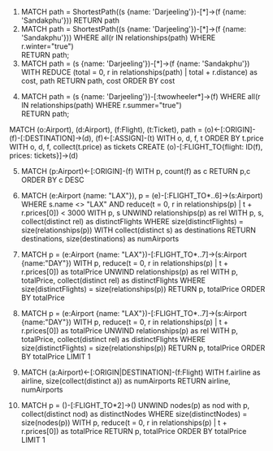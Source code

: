 1. MATCH path = ShortestPath((s {name: 'Darjeeling'})-[*]->(f {name: 'Sandakphu'})) RETURN path
2. MATCH path = ShortestPath((s {name: 'Darjeeling'})-[*]->(f {name: 'Sandakphu'}))
   WHERE all(r IN relationships(path) WHERE r.winter="true")  
   RETURN path;
3. MATCH path = (s {name: 'Darjeeling'})-[*]->(f {name: 'Sandakphu'})
WITH REDUCE (total = 0, r in relationships(path) | total + r.distance) as cost, path
RETURN path, cost ORDER BY cost
<!-- zapytanie nr 4 zwraca graf pusty -->
4. MATCH path = (s {name: 'Darjeeling'})-[:twowheeler*]->(f)
   WHERE all(r IN relationships(path) WHERE r.summer="true")  
   RETURN path;

<!-- Na potrzeby następnych zadań z lotami tworzę następujące relacje -->

MATCH (o:Airport),
(d:Airport),
(f:Flight),
(t:Ticket),
path = (o)<-[:ORIGIN]-(f)-[:DESTINATION]->(d),
(f)<-[:ASSIGN]-(t)
WITH o, d, f, t
ORDER BY t.price
WITH o, d, f, collect(t.price) as tickets
CREATE (o)-[:FLIGHT_TO{flight: ID(f), prices: tickets}]->(d)

5. MATCH (p:Airport)<-[:ORIGIN]-(f) WITH p, count(f) as c RETURN p,c ORDER BY c DESC
6. <!-- Długość ścieżek ograniczona do 6 z powodu bardzo długiego czasu obliczeń -->

   MATCH (e:Airport {name: "LAX"}),
   p = (e)-[:FLIGHT_TO*..6]->(s:Airport)
   WHERE s.name <> "LAX"
   AND reduce(t = 0, r in relationships(p) | t + r.prices[0]) < 3000
   WITH p, s
   UNWIND relationships(p) as rel
   WITH p, s, collect(distinct rel) as distinctFlights
   WHERE size(distinctFlights) = size(relationships(p))
   WITH collect(distinct s) as destinations
   RETURN destinations, size(destinations) as numAirports

7. MATCH p = (e:Airport {name: "LAX"})-[:FLIGHT_TO*..7]->(s:Airport {name:"DAY"})
   WITH p, reduce(t = 0, r in relationships(p) | t + r.prices[0]) as totalPrice
   UNWIND relationships(p) as rel
   WITH p, totalPrice, collect(distinct rel) as distinctFlights
   WHERE size(distinctFlights) = size(relationships(p))
   RETURN p, totalPrice ORDER BY totalPrice
   <!-- Brak ścieżek o długości max 7 -->
   <!-- Do DAY da się dolecieć jedynie z MSP, do którego z kolei da się dolecieć jedynie z FSD, DLH oraz MOT, jednakże żaden lot nie kończy się w którymś z tych miast. Z tego powodu nie da się dolecieć z LAX do DAY -->

8. MATCH p = (e:Airport {name: "LAX"})-[:FLIGHT_TO*..7]->(s:Airport {name:"DAY"})
   WITH p, reduce(t = 0, r in relationships(p) | t + r.prices[0]) as totalPrice
   UNWIND relationships(p) as rel
   WITH p, totalPrice, collect(distinct rel) as distinctFlights
   WHERE size(distinctFlights) = size(relationships(p))
   RETURN p, totalPrice ORDER BY totalPrice LIMIT 1
   <!-- Odpowiedź jak wyżej – nie da się dolecieć z LAX do DAY -->

9. MATCH (a:Airport)<-[:ORIGIN|DESTINATION]-(f:Flight)
   WITH f.airline as airline, size(collect(distinct a)) as numAirports
   RETURN airline, numAirports

10. MATCH p = ()-[:FLIGHT_TO*2]->()
    UNWIND nodes(p) as nod
    with p, collect(distinct nod) as distinctNodes
    WHERE size(distinctNodes) = size(nodes(p))
    WITH p, reduce(t = 0, r in relationships(p) | t + r.prices[0]) as totalPrice
    RETURN p, totalPrice ORDER BY totalPrice LIMIT 1
